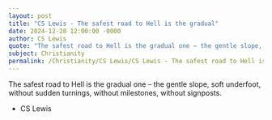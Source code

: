 ```yaml
---
layout: post
title: "CS Lewis - The safest road to Hell is the gradual"
date: 2024-12-28 12:00:00 -0000
author: CS Lewis
quote: "The safest road to Hell is the gradual one – the gentle slope, soft underfoot, without sudden turnings, without milestones, without signposts."
subject: Christianity
permalink: /Christianity/CS Lewis/CS Lewis - The safest road to Hell is the gradual
---
```


The safest road to Hell is the gradual one – the gentle slope, soft underfoot, without sudden turnings, without milestones, without signposts.

- CS Lewis
